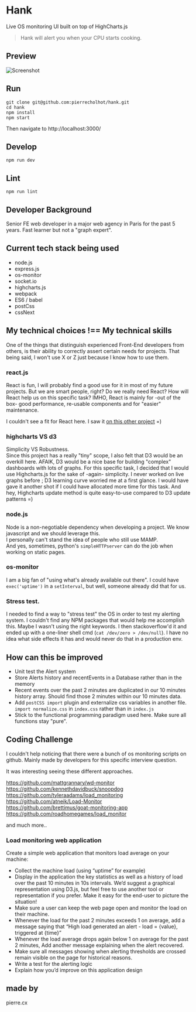 # Hank

Live OS monitoring UI built on top of HighCharts.js

> Hank will alert you when your CPU starts cooking.

## Preview

![Screenshot](https://raw.githubusercontent.com/pierrecholhot/hank/master/public/screenshot.png)

## Run

    git clone git@github.com:pierrecholhot/hank.git
    cd hank
    npm install
    npm start

Then navigate to http://localhost:3000/

## Develop

    npm run dev

## Lint

    npm run lint

## Developer Background
Senior FE web developer in a major web agency in Paris for the past 5 years. Fast learner but not a "graph expert".

## Current tech stack being used
- node.js
- express.js
- os-monitor
- socket.io
- highcharts.js
- webpack
- ES6 / babel
- postCss
- cssNext

## My technical choices !== My technical skills
One of the things that distinguish experienced Front-End developers from others, is their ability to correctly assert certain needs for projects.
That being said, I won't use X or Z just because I know how to use them.

### react.js
React is fun, I will probably find a good use for it in most of my future projects.
But we are smart people, right? Do we really need React? How will React help us on this specific task?
IMHO, React is mainly for -out of the box- good performance, re-usable components and for "easier" maintenance.

I couldn't see a fit for React here. I saw it [on this other project](https://github.com/pierrecholhot/auchan) =)

### highcharts VS d3
Simplicity VS Robustness.  
Since this project has a really "tiny" scope, I also felt that D3 would be an overkill here.
AFAIK, D3 would be a nice base for building "complex" dashboards with lots of graphs.
For this specific task, I decided that I would use Highcharts.js for the sake of -again- simplicity.
I never worked on live graphs before ; D3 learning curve worried me at a first glance. I would have gave it another shot if I could have allocated more time for this task.
And hey, Highcharts update method is quite easy-to-use compared to D3 update patterns =)

### node.js
Node is a non-negotiable dependency when developing a project. We know javascript and we should leverage this.  
I personally can't stand the idea of people who still use MAMP.  
And yes, sometimes, python's `simpleHTTPserver` can do the job when working on static pages.

### os-monitor
I am a big fan of "using what's already available out there".
I could have `exec('uptime')` in a `setInterval`, but well, someone already did that for us.

### Stress test.
I needed to find a way to "stress test" the OS in order to test my alerting system.
I couldn't find any NPM packages that would help me accomplish this. Maybe I wasn't using the right keywords.
I then stackoverflow'd it and ended up with a one-liner shell cmd (`cat /dev/zero > /dev/null`). I have no idea what side effects it has and would never do that in a production env.

## How can this be improved
- Unit test the Alert system
- Store Alerts history and recentEvents in a Database rather than in the memory
- Recent events over the past 2 minutes are duplicated in our 10 minutes history array. Should find those 2 minutes within our 10 minutes data.
- Add `postCSS import` plugin and externalize css variables in another file. `import normalize.css` in `index.css` rather than in `index.js`
- Stick to the functional programming paradigm used here. Make sure all functions stay "pure".

## Coding Challenge
I couldn't help noticing that there were a bunch of os monitoring scripts on github. Mainly made by developers for this specific interview question.

It was interesting seeing these different approaches.

https://github.com/mattgrannary/wd-monitor  
https://github.com/kennethdavidbuck/snoopdog  
https://github.com/tyleraadams/load_monitoring  
https://github.com/atneik/Load-Monitor  
https://github.com/brettimus/goat-monitoring-app  
https://github.com/roadhomegames/load_monitor  

and much more..

### Load monitoring web application

Create a simple web application that monitors load average on your machine:

- Collect the machine load (using “uptime” for example)
- Display in the application the key statistics as well as a history of load over the past 10 minutes in 10s intervals. We’d suggest a graphical representation using D3.js, but feel free to use another tool or representation if you prefer. Make it easy for the end-user to picture the situation!
- Make sure a user can keep the web page open and monitor the load on their machine.
- Whenever the load for the past 2 minutes exceeds 1 on average, add a message saying that “High load generated an alert - load = {value}, triggered at {time}”
- Whenever the load average drops again below 1 on average for the past 2 minutes, Add another message explaining when the alert recovered.
- Make sure all messages showing when alerting thresholds are crossed remain visible on the page for historical reasons.
- Write a test for the alerting logic
- Explain how you’d improve on this application design

## made by
pierre.cx
